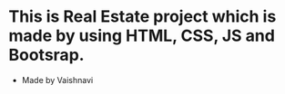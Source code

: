  # This is Real Estate project which is made by using HTML, CSS, JS and Bootsrap.
 - Made by Vaishnavi 